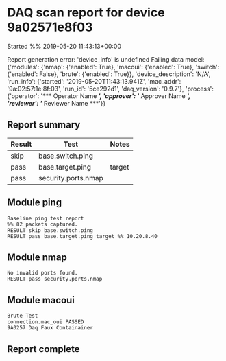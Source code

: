 # DAQ scan report for device 9a02571e8f03
Started %% 2019-05-20 11:43:13+00:00

Report generation error: 'device_info' is undefined
Failing data model:
{'modules': {'nmap': {'enabled': True}, 'macoui': {'enabled': True}, 'switch': {'enabled': False}, 'brute': {'enabled': True}}, 'device_description': 'N/A', 'run_info': {'started': '2019-05-20T11:43:13.941Z', 'mac_addr': '9a:02:57:1e:8f:03', 'run_id': '5ce292d1', 'daq_version': '0.9.7'}, 'process': {'operator': '*** Operator Name ***', 'approver': '*** Approver Name ***', 'reviewer': '*** Reviewer Name ***'}}

## Report summary

|Result|Test|Notes|
|---|---|---|
|skip|base.switch.ping||
|pass|base.target.ping|target |
|pass|security.ports.nmap||

## Module ping

```
Baseline ping test report
%% 82 packets captured.
RESULT skip base.switch.ping
RESULT pass base.target.ping target %% 10.20.8.40
```

## Module nmap

```
No invalid ports found.
RESULT pass security.ports.nmap
```

## Module macoui

```
Brute Test 
connection.mac_oui PASSED 
9A0257 Daq Faux Containainer 
```

## Report complete

